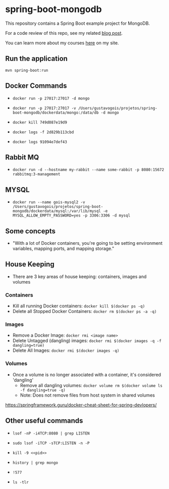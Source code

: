 # spring-boot-mongodb
This repository contains a Spring Boot example project for MongoDB.

For a code review of this repo, see my related [blog post](https://springframework.guru/3402-2/).

You can learn more about my courses [here](http://courses.springframework.guru/courses/) on my site.

## Run the application

```mvn spring-boot:run```

## Docker Commands

- ```docker run -p 27017:27017 -d mongo```

- ```docker run -p 27017:27017 -v /Users/gustavogois/projetos/spring-boot-mongodb/dockerdata/mongo:/data/db -d mongo```

- ```docker kill 749d087e19d9```

- ```docker logs -f 2d829b113cbd```
- ```docker logs 91094e7def43```

## Rabbit MQ

- ```docker run -d --hostname my-rabbit --name some-rabbit -p 8080:15672 rabbitmq:3-management```

## MYSQL

- ```docker run --name gois-mysql2 -v /Users/gustavogois/projetos/spring-boot-mongodb/dockerdata/mysql:/var/lib/mysql -e MYSQL_ALLOW_EMPTY_PASSWORD=yes -p 3306:3306 -d mysql```

## Some concepts

- "With a lot of Docker containers, you're going to be setting environment variables, mapping ports, and mapping storage."

## House Keeping

- There are 3 key areas of house keeping: containers, images and volumes

### Containers

- Kill all running Docker containers: ```docker kill $(docker ps -q)```
- Delete all Stopped Docker Containers: ```docker rm $(docker ps -a -q)```

### Images

- Remove a Docker Image: ```docker rmi <image name>```
- Delete Untagged (dangling) images: ```docker rmi $(docker images -q -f dangling=true)```
- Delete All Images: ```docker rmi $(docker images -q)```

### Volumes

- Once a volume is no longer associated with a container, it's considered 'dangling'
    - Remove all dangling volumes: ```docker volume rm $(docker volume ls -f dangling=true -q)```
    - Note: Does not remove files from host system in shared volumes

https://springframework.guru/docker-cheat-sheet-for-spring-devlopers/ 

## Other useful commands

- ```lsof -nP -i4TCP:8080 | grep LISTEN```
- ```sudo lsof -iTCP -sTCP:LISTEN -n -P```

- ```kill -9 <<pid>>```

- ```history | grep mongo```
- ```!577```

- ```ls -tlr```

